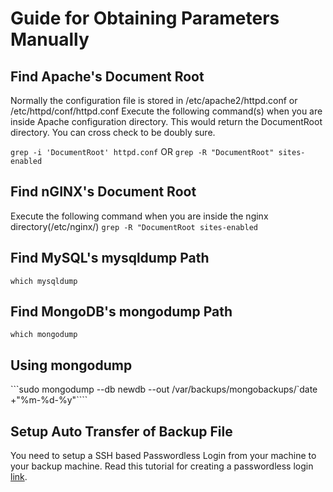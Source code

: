 # Guide for Obtaining Parameters Manually

## Find Apache's Document Root
Normally the configuration file is stored in /etc/apache2/httpd.conf or /etc/httpd/conf/httpd.conf
Execute the following command(s) when you are inside Apache configuration directory. This would return the DocumentRoot directory. You can cross check to be doubly sure.

```grep -i 'DocumentRoot' httpd.conf```
OR
```grep -R "DocumentRoot" sites-enabled```

## Find nGINX's Document Root
Execute the following command when you are inside the nginx directory(/etc/nginx/)
```grep -R "DocumentRoot sites-enabled```

## Find MySQL's mysqldump Path
```which mysqldump```

## Find MongoDB's mongodump Path
```which mongodump```

## Using mongodump
```sudo mongodump --db newdb --out /var/backups/mongobackups/`date +"%m-%d-%y"````

## Setup Auto Transfer of Backup File
You need to setup a SSH based Passwordless Login from your machine to your backup machine. Read this tutorial for creating a passwordless login [link](https://www.digitalocean.com/community/tutorials/how-to-set-up-ssh-keys--2).

